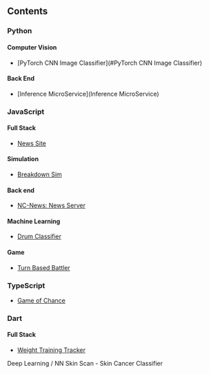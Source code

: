 ## Contents

### Python

#### Computer Vision
- [PyTorch CNN Image Classifier](#PyTorch CNN Image Classifier)

#### Back End
- [Inference MicroService](Inference MicroService)

### JavaScript

#### Full Stack
- [News Site](#news-site)

#### Simulation
- [Breakdown Sim](#breakdown-sim)

#### Back end
- [NC-News: News Server](#nc-news-news-server)

#### Machine Learning
- [Drum Classifier](#drum-classifier)

#### Game
- [Turn Based Battler](#turn-based-battler)

### TypeScript

- [Game of Chance](#game-of-chance)

### Dart

#### Full Stack
- [Weight Training Tracker](#weight-training-tracker)











Deep Learning / NN
Skin Scan - Skin Cancer Classifier





